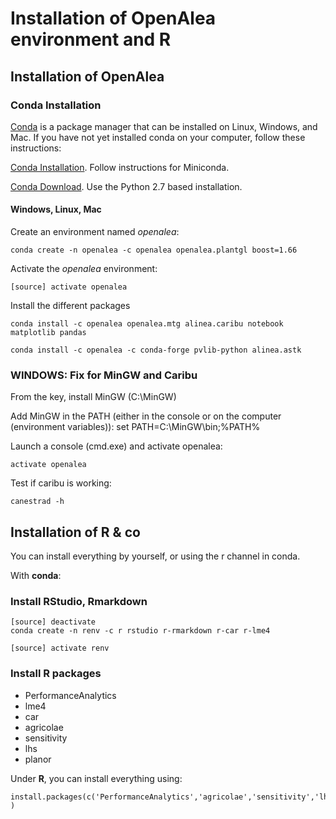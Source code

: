 # Installation of OpenAlea environment and R

## Installation of OpenAlea

### Conda Installation

[Conda](https://conda.io) is a package manager that can be installed on Linux, Windows, and Mac.
If you have not yet installed conda on your computer, follow these instructions:

[Conda Installation](https://conda.io/docs/user-guide/install/index.html). Follow instructions for Miniconda.

[Conda Download](https://conda.io/miniconda.html). Use the Python 2.7 based installation.

#### Windows, Linux, Mac

Create an environment named *openalea*:

    conda create -n openalea -c openalea openalea.plantgl boost=1.66

Activate the *openalea* environment:

    [source] activate openalea


Install the different packages

    conda install -c openalea openalea.mtg alinea.caribu notebook matplotlib pandas

    conda install -c openalea -c conda-forge pvlib-python alinea.astk


### WINDOWS: Fix for MinGW and Caribu

From the key, install MinGW (C:\MinGW)

Add MinGW in the PATH (either in the console or on the computer (environment variables)):
set PATH=C:\MinGW\bin;%PATH%

Launch a console (cmd.exe) and activate openalea:
    
    activate openalea
    
Test if caribu is working:

    canestrad -h


## Installation of R & co

You can install everything by yourself, or using the r channel in conda.

With **conda**:

### Install RStudio, Rmarkdown


    [source] deactivate
    conda create -n renv -c r rstudio r-rmarkdown r-car r-lme4
    
    [source] activate renv
    

### Install R packages
* PerformanceAnalytics
* lme4
* car
* agricolae
* sensitivity
* lhs
* planor

Under **R**, you can install everything using:
    
    install.packages(c('PerformanceAnalytics','agricolae','sensitivity','lhs','planor') )


